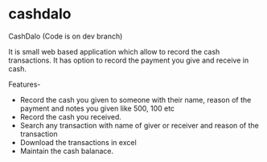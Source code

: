 # cashdalo
CashDalo (Code is on dev branch)

It is small web based application which allow to record the cash transactions. It has option to record the payment you give and receive in cash.

Features-
  * Record the cash you given to someone with their name, reason of the payment and notes you given like 500, 100 etc
  * Record the cash you received.
  * Search any transaction with name of giver or receiver and reason of the transaction
  * Download  the transactions in excel
  * Maintain the cash balanace.
